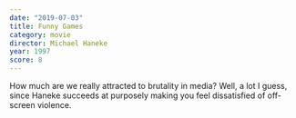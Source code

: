 ```yaml
---
date: "2019-07-03"
title: Funny Games
category: movie
director: Michael Haneke
year: 1997
score: 8
---
```


How much are we really attracted to brutality in media? Well, a lot I guess, since Haneke succeeds at purposely making you feel dissatisfied of off-screen violence.
